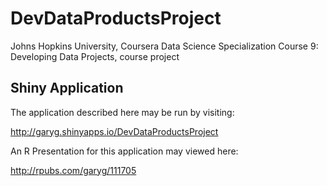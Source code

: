# DevDataProductsProject
Johns Hopkins University, Coursera Data Science Specialization
Course 9: Developing Data Projects, course project

## Shiny Application

The application described here may be run by visiting:

http://garyg.shinyapps.io/DevDataProductsProject

An R Presentation for this application may viewed here:

http://rpubs.com/garyg/111705

